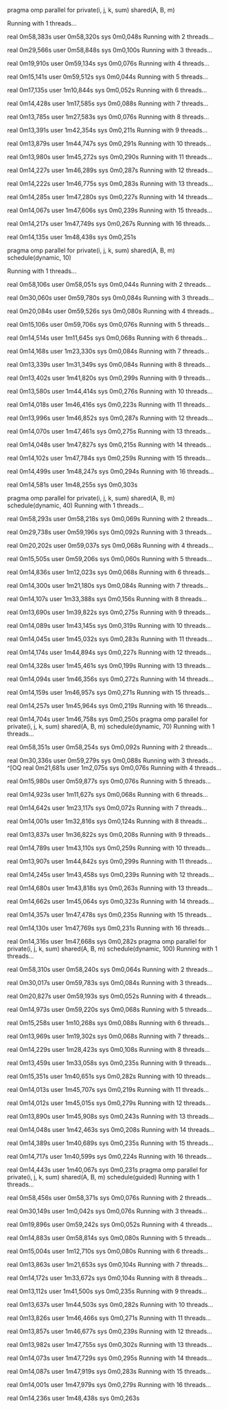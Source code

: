 pragma omp parallel for private(i, j, k, sum) shared(A, B, m)

Running with 1 threads...

real    0m58,383s
user    0m58,320s
sys     0m0,048s
Running with 2 threads...

real    0m29,566s
user    0m58,848s
sys     0m0,100s
Running with 3 threads...

real    0m19,910s
user    0m59,134s
sys     0m0,076s
Running with 4 threads...

real    0m15,141s
user    0m59,512s
sys     0m0,044s
Running with 5 threads...

real    0m17,135s
user    1m10,844s
sys     0m0,052s
Running with 6 threads...

real    0m14,428s
user    1m17,585s
sys     0m0,088s
Running with 7 threads...

real    0m13,785s
user    1m27,583s
sys     0m0,076s
Running with 8 threads...

real    0m13,391s
user    1m42,354s
sys     0m0,211s
Running with 9 threads...

real    0m13,879s
user    1m44,747s
sys     0m0,291s
Running with 10 threads...

real    0m13,980s
user    1m45,272s
sys     0m0,290s
Running with 11 threads...

real    0m14,227s
user    1m46,289s
sys     0m0,287s
Running with 12 threads...

real    0m14,222s
user    1m46,775s
sys     0m0,283s
Running with 13 threads...

real    0m14,285s
user    1m47,280s
sys     0m0,227s
Running with 14 threads...

real    0m14,067s
user    1m47,606s
sys     0m0,239s
Running with 15 threads...

real    0m14,217s
user    1m47,749s
sys     0m0,267s
Running with 16 threads...

real    0m14,135s
user    1m48,438s
sys     0m0,251s

   pragma omp parallel for private(i, j, k, sum) shared(A, B, m) schedule(dynamic, 10)

   Running with 1 threads...

real    0m58,106s
user    0m58,051s
sys     0m0,044s
Running with 2 threads...

real    0m30,060s
user    0m59,780s
sys     0m0,084s
Running with 3 threads...

real    0m20,084s
user    0m59,526s
sys     0m0,080s
Running with 4 threads...

real    0m15,106s
user    0m59,706s
sys     0m0,076s
Running with 5 threads...

real    0m14,514s
user    1m11,645s
sys     0m0,068s
Running with 6 threads...

real    0m14,168s
user    1m23,330s
sys     0m0,084s
Running with 7 threads...

real    0m13,339s
user    1m31,349s
sys     0m0,084s
Running with 8 threads...

real    0m13,402s
user    1m41,820s
sys     0m0,299s
Running with 9 threads...

real    0m13,580s
user    1m44,414s
sys     0m0,276s
Running with 10 threads...

real    0m14,018s
user    1m46,416s
sys     0m0,223s
Running with 11 threads...

real    0m13,996s
user    1m46,852s
sys     0m0,287s
Running with 12 threads...

real    0m14,070s
user    1m47,461s
sys     0m0,275s
Running with 13 threads...

real    0m14,048s
user    1m47,827s
sys     0m0,215s
Running with 14 threads...

real    0m14,102s
user    1m47,784s
sys     0m0,259s
Running with 15 threads...

real    0m14,499s
user    1m48,247s
sys     0m0,294s
Running with 16 threads...

real    0m14,581s
user    1m48,255s
sys     0m0,303s

   pragma omp parallel for private(i, j, k, sum) shared(A, B, m) schedule(dynamic, 40)
   Running with 1 threads...

real    0m58,293s
user    0m58,218s
sys     0m0,069s
Running with 2 threads...

real    0m29,738s
user    0m59,196s
sys     0m0,092s
Running with 3 threads...

real    0m20,202s
user    0m59,037s
sys     0m0,068s
Running with 4 threads...

real    0m15,505s
user    0m59,206s
sys     0m0,060s
Running with 5 threads...

real    0m14,836s
user    1m12,023s
sys     0m0,068s
Running with 6 threads...

real    0m14,300s
user    1m21,180s
sys     0m0,084s
Running with 7 threads...

real    0m14,107s
user    1m33,388s
sys     0m0,156s
Running with 8 threads...

real    0m13,690s
user    1m39,822s
sys     0m0,275s
Running with 9 threads...

real    0m14,089s
user    1m43,145s
sys     0m0,319s
Running with 10 threads...

real    0m14,045s
user    1m45,032s
sys     0m0,283s
Running with 11 threads...

real    0m14,174s
user    1m44,894s
sys     0m0,227s
Running with 12 threads...

real    0m14,328s
user    1m45,461s
sys     0m0,199s
Running with 13 threads...

real    0m14,094s
user    1m46,356s
sys     0m0,272s
Running with 14 threads...

real    0m14,159s
user    1m46,957s
sys     0m0,271s
Running with 15 threads...

real    0m14,257s
user    1m45,964s
sys     0m0,219s
Running with 16 threads...

real    0m14,704s
user    1m46,758s
sys     0m0,250s
   pragma omp parallel for private(i, j, k, sum) shared(A, B, m) schedule(dynamic, 70)
   Running with 1 threads...

real    0m58,351s
user    0m58,254s
sys     0m0,092s
Running with 2 threads...

real    0m30,336s
user    0m59,279s
sys     0m0,088s
Running with 3 threads...
^[OQ
real    0m21,681s
user    1m2,075s
sys     0m0,076s
Running with 4 threads...

real    0m15,980s
user    0m59,877s
sys     0m0,076s
Running with 5 threads...

real    0m14,923s
user    1m11,627s
sys     0m0,068s
Running with 6 threads...

real    0m14,642s
user    1m23,117s
sys     0m0,072s
Running with 7 threads...

real    0m14,001s
user    1m32,816s
sys     0m0,124s
Running with 8 threads...

real    0m13,837s
user    1m36,822s
sys     0m0,208s
Running with 9 threads...

real    0m14,789s
user    1m43,110s
sys     0m0,259s
Running with 10 threads...

real    0m13,907s
user    1m44,842s
sys     0m0,299s
Running with 11 threads...

real    0m14,245s
user    1m43,458s
sys     0m0,239s
Running with 12 threads...

real    0m14,680s
user    1m43,818s
sys     0m0,263s
Running with 13 threads...

real    0m14,662s
user    1m45,064s
sys     0m0,323s
Running with 14 threads...

real    0m14,357s
user    1m47,478s
sys     0m0,235s
Running with 15 threads...

real    0m14,130s
user    1m47,769s
sys     0m0,231s
Running with 16 threads...

real    0m14,316s
user    1m47,668s
sys     0m0,282s
   pragma omp parallel for private(i, j, k, sum) shared(A, B, m) schedule(dynamic, 100)
   Running with 1 threads...

real    0m58,310s
user    0m58,240s
sys     0m0,064s
Running with 2 threads...

real    0m30,017s
user    0m59,783s
sys     0m0,084s
Running with 3 threads...

real    0m20,827s
user    0m59,193s
sys     0m0,052s
Running with 4 threads...

real    0m14,973s
user    0m59,220s
sys     0m0,068s
Running with 5 threads...

real    0m15,258s
user    1m10,268s
sys     0m0,088s
Running with 6 threads...

real    0m13,969s
user    1m19,302s
sys     0m0,068s
Running with 7 threads...

real    0m14,229s
user    1m28,423s
sys     0m0,108s
Running with 8 threads...

real    0m13,459s
user    1m33,058s
sys     0m0,235s
Running with 9 threads...

real    0m15,351s
user    1m40,651s
sys     0m0,282s
Running with 10 threads...

real    0m14,013s
user    1m45,707s
sys     0m0,219s
Running with 11 threads...

real    0m14,012s
user    1m45,015s
sys     0m0,279s
Running with 12 threads...

real    0m13,890s
user    1m45,908s
sys     0m0,243s
Running with 13 threads...

real    0m14,048s
user    1m42,463s
sys     0m0,208s
Running with 14 threads...

real    0m14,389s
user    1m40,689s
sys     0m0,235s
Running with 15 threads...

real    0m14,717s
user    1m40,599s
sys     0m0,224s
Running with 16 threads...

real    0m14,443s
user    1m40,067s
sys     0m0,231s
   pragma omp parallel for private(i, j, k, sum) shared(A, B, m) schedule(guided)
Running with 1 threads...

real    0m58,456s
user    0m58,371s
sys     0m0,076s
Running with 2 threads...

real    0m30,149s
user    1m0,042s
sys     0m0,076s
Running with 3 threads...

real    0m19,896s
user    0m59,242s
sys     0m0,052s
Running with 4 threads...

real    0m14,883s
user    0m58,814s
sys     0m0,080s
Running with 5 threads...

real    0m15,004s
user    1m12,710s
sys     0m0,080s
Running with 6 threads...

real    0m13,863s
user    1m21,653s
sys     0m0,104s
Running with 7 threads...

real    0m14,172s
user    1m33,672s
sys     0m0,104s
Running with 8 threads...

real    0m13,112s
user    1m41,500s
sys     0m0,235s
Running with 9 threads...

real    0m13,637s
user    1m44,503s
sys     0m0,282s
Running with 10 threads...

real    0m13,826s
user    1m46,466s
sys     0m0,271s
Running with 11 threads...

real    0m13,857s
user    1m46,677s
sys     0m0,239s
Running with 12 threads...

real    0m13,982s
user    1m47,755s
sys     0m0,302s
Running with 13 threads...

real    0m14,073s
user    1m47,729s
sys     0m0,295s
Running with 14 threads...

real    0m14,087s
user    1m47,919s
sys     0m0,283s
Running with 15 threads...

real    0m14,001s
user    1m47,979s
sys     0m0,279s
Running with 16 threads...

real    0m14,236s
user    1m48,438s
sys     0m0,263s